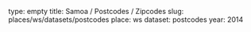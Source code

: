 type: empty
title: Samoa / Postcodes / Zipcodes
slug: places/ws/datasets/postcodes
place: ws
dataset: postcodes
year: 2014
